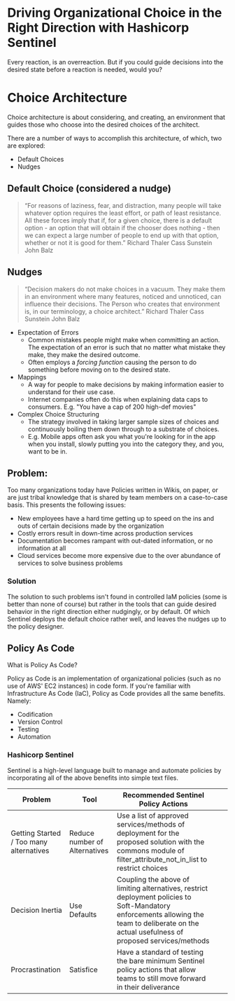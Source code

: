 # Driving Organizational Choice in the Right Direction with Hashicorp Sentinel

Every reaction, is an overreaction. But if you could guide decisions into the desired state before a reaction is needed, would you?


# Choice Architecture

Choice architecture is about considering, and creating, an environment that guides those who choose into the desired choices of the architect. 

There are a number of ways to accomplish this architecture, of which, two are explored:

- Default Choices
- Nudges

## Default Choice (considered a nudge)

> “For reasons of laziness, fear, and distraction, many people will take whatever option requires the least effort, or path of least resistance. All these forces imply that if, for a given choice, there is a default option - an option that will obtain if the chooser does nothing - then we can expect a large number of people to end up with that option, whether or not it is good for them.” 
Richard Thaler
Cass Sunstein
John Balz

## Nudges 

>“Decision makers do not make choices in a vacuum. They make them in an environment where many features, noticed and unnoticed, can influence their decisions. The Person who creates that environment is, in our terminology, a choice architect.”
Richard Thaler
Cass Sunstein
John Balz

- Expectation of Errors
  - Common mistakes people might make when committing an action. The expectation of an error is such that no matter what mistake they make, they make the desired outcome.
  - Often employs a _forcing function_ causing the person to do something before moving on to the desired state.
- Mappings
  - A way for people to make decisions by making information easier to  understand for their use case.
  - Internet companies often do this when explaining data caps to consumers. E.g. "You have a cap of 200 high-def movies"
- Complex Choice Structuring
  - The strategy involved in taking larger sample sizes of choices and continuously boiling them down through to a substrate of choices.
  - E.g. Mobile apps often ask you what you're looking for in the app when you install, slowly putting you into the category they, and you, want to be in.

## Problem:

Too many organizations today have Policies written in Wikis, on paper, or are just tribal knowledge that is shared by team members on a case-to-case basis. This presents the following issues:

- New employees have a hard time getting up to speed on the ins and outs of certain decisions made by the organization
- Costly errors result in down-time across production services
- Documentation becomes rampant with out-dated information, or no information at all
- Cloud services become more expensive due to the over abundance of services to solve business problems

### Solution

The solution to such problems isn't found in controlled IaM policies (some is better than none of course) but rather in the tools that can guide desired behavior in the right direction either nudgingly, or by default. Of which Sentinel deploys the default choice rather well, and leaves the nudges up to the policy designer.

## Policy As Code

What is Policy As Code?

Policy as Code is an implementation of organizational policies (such as no use of AWS' EC2 instances) in code form. If you're familiar with Infrastructure As Code (IaC), Policy as Code provides all the same benefits. Namely:

- Codification
- Version Control
- Testing
- Automation

### Hashicorp Sentinel

Sentinel is a high-level language built to manage and automate policies by incorporating all of the above benefits into simple text files.

| Problem                                 | Tool                          | Recommended Sentinel Policy Actions                                                                                                                                                            |   |   |
|-----------------------------------------|-------------------------------|------------------------------------------------------------------------------------------------------------------------------------------------------------------------------------------------|---|---|
| Getting Started / Too many alternatives | Reduce number of Alternatives | Use a list of approved services/methods of deployment for the proposed solution with the commons module  of filter_attribute_not_in_list to restrict choices                                   |   |   |
| Decision Inertia                        | Use Defaults                  | Coupling the above of limiting alternatives, restrict deployment policies to Soft-Mandatory enforcements allowing the team to deliberate on the actual usefulness of proposed services/methods |   |   |
| Procrastination                         | Satisfice                     | Have a standard of testing the bare minimum Sentinel policy actions that allow teams to still move forward in their deliverance                                                                |   |   |